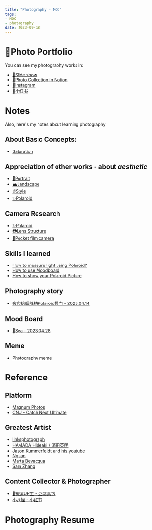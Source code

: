 ```yaml
---
title: "Photography - MOC"
tags:
- MOC
- photography
date: 2023-09-18
---
```


# 🌊Photo Portfolio
You can see my photography works in:

* [🎨Slide show](https://pinkr1ver.com/PhotoGallery/)
* [🌄Photo Collection in Notion](https://pinkr1ver.notion.site/3cfdd332b9a94b20bca041f2aa2bdcd2?v=24e696e6ab754386a710bc8e83976357&pvs=4)
* [🍻Instagram](https://www.instagram.com/jude.wang.yc/?next=%2F)
* [🧶小红书](https://www.xiaohongshu.com/user/profile/6272c025000000002102353b)

# Notes
Also, here's my notes about learning photography

## About Basic Concepts:

* [Saturation](hobbies/photography/basic/Saturation.md)

## Appreciation of other works - about ***aesthetic***

* [👧Portrait](hobbies/photography/aesthetic/Portrait/Portrait_MOC.md)
* [🏔Landscape](hobbies/photography/aesthetic/Landscape/Landscape_MOC.md)
* [☝Style](hobbies/photography/aesthetic/Style/Style_MOC.md)
* [✨Polaroid](hobbies/photography/aesthetic/Polaroid/Polaroid_aesthetic_MOC.md)

## Camera Research

* [✨Polaroid](hobbies/photography/cameras_Research/Polaroid/Polaroid.md)
* [📷Lens Structure](hobbies/photography/cameras_Research/Lens_Structure/Lens_Structure_MOC.md)
* [📸Pocket film camera](hobbies/photography/cameras_Research/Pocket_film/Pocket_film_camera_MOC.md)

## Skills I learned

* [How to measure light using Polaroid?](hobbies/photography/Skills/polaroid_light.md)
* [How to use Moodboard](hobbies/photography/Skills/moodboard.md)
* [How to show your Polaroid Picture](hobbies/photography/aesthetic/Polaroid/Polaroid_showcase.md)

## Photography story

* [夜爬蛤蟆峰拍Polaroid慢门 - 2023.04.14](hobbies/photography/Story/rainy_evening_hiking_Polaroid.md)

##  Mood Board

* [🌊Sea - 2023.04.28](hobbies/photography/mood_board/Sea_20230428/Sea_20230428.md)

## Meme

* [Photography meme](hobbies/photography/photography_meme/photography_meme.md)


# Reference

## Platform

* [Magnum Photos](https://www.magnumphotos.com/)
* [CNU - Catch Next Ultimate](http://www.cnu.cc/)

## Greatest Artist

* [linksphotograph](https://www.linksphotograph.com/)
* [HAMADA Hideaki / 濱田英明](https://www.hideakihamada.com)
* [Jason Kummerfeldt](https://graincheck.darkroom.com/) and [his youtube](https://www.youtube.com/@grainydaysss)
* [Nguan](https://nguan.tv/)
* [Marta Bevacqua](https://www.martabevacquaphotography.com/)
* [Sam Zhang](https://www.instagram.com/itscapturedbysam/)

## Content Collector & Photographer

* [🦺搬运UP主 - 豆腐素包](https://space.bilibili.com/196700312/video)
* [小八怪 - 小红书](https://www.xiaohongshu.com/user/profile/5558b47f5894463d532a632c)


# Photography Resume



